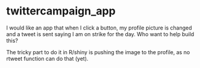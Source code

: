 # twittercampaign_app
I would like an app that when I click a button, my profile picture is changed and a tweet is sent saying I am on strike for the day. Who want to help build this?


The tricky part to do it in R/shiny is pushing the image to the profile, as no rtweet function can do that (yet).
